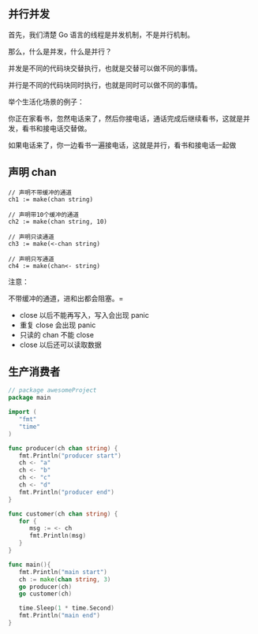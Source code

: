 ## 并行并发

首先，我们清楚 Go 语言的线程是并发机制，不是并行机制。

那么，什么是并发，什么是并行？

并发是不同的代码块交替执行，也就是交替可以做不同的事情。

并行是不同的代码块同时执行，也就是同时可以做不同的事情。

举个生活化场景的例子：

你正在家看书，忽然电话来了，然后你接电话，通话完成后继续看书，这就是并发，看书和接电话交替做。

如果电话来了，你一边看书一遍接电话，这就是并行，看书和接电话一起做

## 声明 chan

```
// 声明不带缓冲的通道
ch1 := make(chan string)

// 声明带10个缓冲的通道
ch2 := make(chan string, 10)

// 声明只读通道
ch3 := make(<-chan string)

// 声明只写通道
ch4 := make(chan<- string)
```

注意：

不带缓冲的通道，进和出都会阻塞。=

- close 以后不能再写入，写入会出现 panic
- 重复 close 会出现 panic
- 只读的 chan 不能 close
- close 以后还可以读取数据





## 生产消费者

```go
// package awesomeProject
package main

import (
   "fmt"
   "time"
)

func producer(ch chan string) {
   fmt.Println("producer start")
   ch <- "a"
   ch <- "b"
   ch <- "c"
   ch <- "d"
   fmt.Println("producer end")
}

func customer(ch chan string) {
   for {
      msg := <- ch
      fmt.Println(msg)
   }
}

func main(){
   fmt.Println("main start")
   ch := make(chan string, 3)
   go producer(ch)
   go customer(ch)

   time.Sleep(1 * time.Second)
   fmt.Println("main end")
}
```